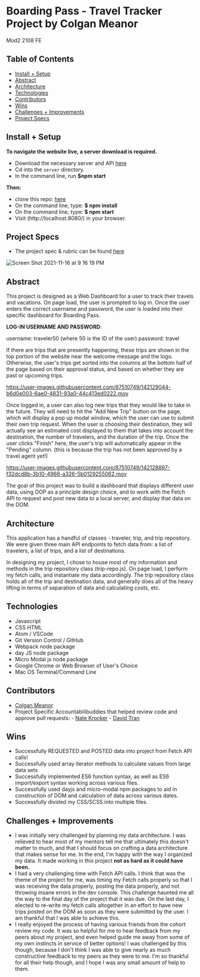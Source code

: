 
# Boarding Pass - Travel Tracker Project by Colgan Meanor
Mod2 2108 FE

## Table of Contents
  - [Install + Setup](#set-up)  
  - [Abstract](#abstract)
  - [Architecture](#architecture)
  - [Technologies](#technologies)
  - [Contributors](#contributors)
  - [Wins](#wins)
  - [Challenges + Improvements](#challenges-+-Improvements)
  - [Project Specs](#project-specs)

## Install + Setup
  **To navigate the website live, a server download is required.**
  - Download the necessary server and API [here](https://github.com/turingschool-examples/travel-tracker-api)
  - Cd into the `server` directory.
  - In the command line, run **$npm start**

  **Then:**
  - clone this repo: [here](https://github.com/colganmeanor/Boarding-Pass)
   - On the command line, type: **$ npm install**
   - On the command line, type: **$ npm start**
   - Visit (http://localhost:8080/) in your browser. 

## Project Specs
   - The project spec & rubric can be found [here](https://frontend.turing.edu/projects/travel-tracker.html)


![Screen Shot 2021-11-16 at 9 16 19 PM](https://user-images.githubusercontent.com/87510749/142128622-be63d030-188a-4fdd-8404-fe318cbc72da.png)


## Abstract

  This project is designed as a Web Dashboard for a user to track their travels and vacations. On page load, the user is prompted to log in. Once the user enters the correct username and password, the user is loaded into their specific dashboard for Boarding Pass. 
  
  **LOG-IN USERNAME AND PASSWORD**: 
  
  username: traveler50 (where 50 is the ID of the user)
  password: travel
  
  If there are trips that are presently happening, these trips are shown in the top portion of the website near the welcome message and the logo. Otherwise, the user's trips get sorted into the columns at the bottom half of the page based on their approval status, and based on whether they are past or upcoming trips.



https://user-images.githubusercontent.com/87510749/142129044-b6d0e003-6ae0-4831-93a0-44c413ed0222.mov



  Once logged in, a user can also log new trips that they would like to take in the future. They will need to hit the "Add New Trip" button on the page, which will display a pop up modal window, which the user can use to submit their own trip request. When the user is choosing their destination, they will actually see an estimated cost displayed to them that takes into account the destination, the number of travelers, and the duration of the trip. Once the user clicks "Finish" here, the user's trip will automatically appear in the "Pending" column. (this is because the trip has not been approved by a travel agent yet!)
  
  

https://user-images.githubusercontent.com/87510749/142128897-f32dcd8b-3b10-4966-a326-5b0129255062.mov




  The goal of this project was to build a dashboard that displays different user data, using OOP as a principle design choice, and to work with the Fetch API to request and post new data to a local server, and display that data on the DOM.


## Architecture

  This application has a handful of classes - traveler, trip, and trip repository. We were given three main API endpoints to fetch data from: a list of travelers, a list of trips, and a list of destinations.

  In designing my project, I chose to house most of my information and methods in the trip repository class (trip-repo.js). On page load, I perform my fetch calls, and instantiate my data accordingly. The trip repository class holds all of the trip and destination data, and generally does all of the heavy lifting in terms of separation of data and calculating costs, etc.




## Technologies
  - Javascript
  - CSS HTML
  - Atom / VSCode
  - Git Version Control / GitHub
  - Webpack node package
  - day JS node package
  - Micro Modal js node package
  - Google Chrome or Web Browser of User's Choice
  - Mac OS Terminal/Command Line


## Contributors
  - [Colgan Meanor](https://github.com/colganmeanor)
   - Project Specific Accountabilibuddies that helped review code and approve pull requests:
    - [Nate Krocker](https://github.com/NEwertKrocker)
    - [David Tran](https://github.com/isleofyou)


## Wins
  - Successfully REQUESTED and POSTED data into project from Fetch API calls!
  - Successfully used array iterator methods to calculate values from large data sets
  - Successfully implemented ES6 function syntax, as well as ES6 import/export syntax working across various files.
  - Successfully used dayjs and micro-modal npm packages to aid in construction of DOM and calculation of data across various dates.
  - Successfully divided my CSS/SCSS into multiple files.

## Challenges + Improvements
  - I was initially very challenged by planning my data architecture. I was relieved to hear most of my mentors tell me that ultimately this doesn't matter to much, and that I should focus on crafting a data architecture that makes sense for me. In the end, I'm happy with the way I organized my data. It made working in this project **not as hard as it could have been.**
  - I had a very challenging time with Fetch API calls. I think that was the theme of the project for me, was timing my Fetch calls properly so that I was receiving the data properly, posting the data properly, and not throwing insane errors in the dev console. This challenge haunted me all the way to the final day of the project that it was due. On the last day, I elected to re-write my fetch calls altogether in an effort to have new trips posted on the DOM as soon as they were submitted by the user. I am thankful that I was able to achieve this.
  - I really enjoyed the process of having various friends from the cohort review my code. It was so helpful for me to hear feedback from my peers about my project, and even helped guide me away from some of my own instincts in service of better options! I was challenged by this though, because I don't think I was able to give nearly as much constructive feedback to my peers as they were to me. I'm so thankful for all their help though, and I hope I was any small amount of help to them.
